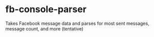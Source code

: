 # fb-console-parser
 Takes Facebook message data and parses for most sent messages, message count, and more (tentative)
